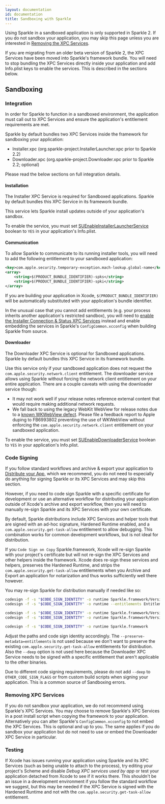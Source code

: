 ```yaml
---
layout: documentation
id: documentation
title: Sandboxing with Sparkle
---
```


Using Sparkle in a sandboxed application is only supported in Sparkle 2. If you do not sandbox your application, you may skip this page unless you are interested in [Removing the XPC Services](#removing-xpc-services).

If you are migrating from an older beta version of Sparkle 2, the XPC Services have been moved into Sparkle's framework bundle. You will need to stop bundling the XPC Services directly inside your application and add Info.plist keys to enable the services. This is described in the sections below.

## Sandboxing

### Integration

In order for Sparkle to function in a sandboxed environment, the application must call out to XPC Services and ensure the application's entitlement requirements are met.

Sparkle by default bundles two XPC Services inside the framework for sandboxing your application:

* Installer.xpc (org.sparkle-project.InstallerLauncher.xpc prior to Sparkle 2.2)
* Downloader.xpc (org.sparkle-project.Downloader.xpc prior to Sparkle 2.2; optional)

Please read the below sections on full integration details.

#### Installation

The Installer XPC Service is required for Sandboxed applications. Sparkle by default bundles this XPC Service in its framework bundle.

This service lets Sparkle install updates outside of your application's sandbox.

To enable the service, you must set [SUEnableInstallerLauncherService](/documentation/customization#sandboxing-settings) boolean to `YES` in your application's Info.plist.

#### Communication

To allow Sparkle to communicate to its running installer tools, you will need to add the following entitlement to your sandboxed application:

```xml
<key>com.apple.security.temporary-exception.mach-lookup.global-name</key>
<array>
    <string>$(PRODUCT_BUNDLE_IDENTIFIER)-spks</string>
    <string>$(PRODUCT_BUNDLE_IDENTIFIER)-spki</string>
</array>
```

If you are building your application in Xcode, `$(PRODUCT_BUNDLE_IDENTIFIER)` will be automatically substituted with your application's bundle identifier.

In the unusual case that you cannot add entitlements (e.g. your process inherits another application's restricted sandbox), you will need to [enable the Installer Connection & Status XPC Services](/documentation/customization#sandboxing-settings) instead and enable embedding the services in Sparkle's `ConfigCommon.xcconfig` when building Sparkle from source.

#### Downloader

The Downloader XPC Service is optional for Sandboxed applications. Sparkle by default bundles this XPC Service in its framework bundle.

Use this service only if your sandboxed application does not request the `com.apple.security.network.client` entitlement. The downloader service allows using Sparkle without forcing the network client entitlement on your entire application. There are a couple caveats with using the downloader service though:

* It may not work well if your release notes reference external content that would require making additional network requests.
* We fall back to using the legacy WebKit WebView for release notes due to a [known WKWebView defect](https://github.com/feedback-assistant/reports/issues/1). Please file a feedback report to Apple duping to FB6993802 preventing the use of WKWebView without enforcing the `com.apple.security.network.client` entitlement on your sandboxed application.

To enable the service, you must set [SUEnableDownloaderService](/documentation/customization#sandboxing-settings) boolean to `YES` in your application's Info.plist.

### Code Signing

If you follow standard workflows and archive & export your application to [Distribute your App](/documentation#4-distributing-your-app), which we recommend, you do not need to especially do anything for signing Sparkle or its XPC Services and may skip this section.

However, if you need to code sign Sparkle with a specific certificate for development or use an alternative workflow for distributing your application outside of Xcode's archive and export workflow, then you will need to manually re-sign Sparkle and its XPC Services with your own certificate.

By default, Sparkle distributions include XPC Services and helper tools that are signed with an ad-hoc signature, Hardened Runtime enabled, and a `com.apple.security.get-task-allow` entitlement to allow debugging. This combination works for common development workflows, but is not ideal for distribution.

If you `Code Sign on Copy` Sparkle.framework, Xcode will re-sign Sparkle with your project's certificate but will not re-sign the XPC Services and other helpers inside the framework. Xcode does re-sign these services and helpers, preserves the Hardened Runtime, and strips the `com.apple.security.get-task-allow` entitlements when you Archive and Export an application for notarization and thus works sufficiently well there however.

You may re-sign Sparkle for distribution manually if needed like so:

```sh
codesign -f -s "$CODE_SIGN_IDENTITY" -o runtime Sparkle.framework/Versions/B/XPCServices/Installer.xpc
codesign -f -s "$CODE_SIGN_IDENTITY" -o runtime --entitlements Entitlements/Downloader.entitlements Sparkle.framework/Versions/B/XPCServices/Downloader.xpc

codesign -f -s "$CODE_SIGN_IDENTITY" -o runtime Sparkle.framework/Versions/B/Autoupdate
codesign -f -s "$CODE_SIGN_IDENTITY" -o runtime Sparkle.framework/Versions/B/Updater.app

codesign -f -s "$CODE_SIGN_IDENTITY" -o runtime Sparkle.framework
```

Adjust the paths and code sign identity accordingly. The `--preserve-metadata=entitlements` is not used because we don't want to preserve the existing `com.apple.security.get-task-allow` entitlements for distribution. Also the `--deep` option is not used here because the Downloader XPC Service needs to be signed with a specific entitlement that aren't applicable to the other binaries.

Due to different code signing requirements, please do not add `--deep` to `OTHER_CODE_SIGN_FLAGS` or from custom build scripts when signing your application. This is a common source of Sandboxing errors.

### Removing XPC Services

If you do not sandbox your application, we do not recommend using Sparkle's XPC Services. You may choose to remove Sparkle's XPC Services in a post install script when copying the framework to your application. Alternatively you can alter Sparkle's `ConfigCommon.xcconfig` to not embed the XPC Services. This is optional and up to you. The same applies if you do sandbox your application but do not need to use or embed the Downloader XPC Service in particular.

### Testing

If Xcode has issues running your application using Sparkle and its XPC Services (such as being unable to attach to the process), try editing your project's Scheme and disable *Debug XPC services used by app* or test your application detached from Xcode to see if it works there. This shouldn't be an issue in a development environment if you follow the standard workflow we suggest, but this may be needed if the XPC Service is signed with the Hardened Runtime and not with the `com.apple.security.get-task-allow` entitlement.

